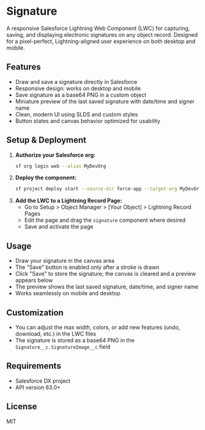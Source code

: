 # Signature

A responsive Salesforce Lightning Web Component (LWC) for capturing, saving, and displaying electronic signatures on any object record. Designed for a pixel-perfect, Lightning-aligned user experience on both desktop and mobile.

## Features
- Draw and save a signature directly in Salesforce
- Responsive design: works on desktop and mobile
- Save signature as a base64 PNG in a custom object
- Miniature preview of the last saved signature with date/time and signer name
- Clean, modern UI using SLDS and custom styles
- Button states and canvas behavior optimized for usability

## Setup & Deployment
1. **Authorize your Salesforce org:**
   ```sh
   sf org login web --alias MyDevOrg
   ```
2. **Deploy the component:**
   ```sh
   sf project deploy start --source-dir force-app --target-org MyDevOrg
   ```
3. **Add the LWC to a Lightning Record Page:**
   - Go to Setup > Object Manager > [Your Object] > Lightning Record Pages
   - Edit the page and drag the `signature` component where desired
   - Save and activate the page

## Usage
- Draw your signature in the canvas area
- The "Save" button is enabled only after a stroke is drawn
- Click "Save" to store the signature; the canvas is cleared and a preview appears below
- The preview shows the last saved signature, date/time, and signer name
- Works seamlessly on mobile and desktop

## Customization
- You can adjust the max width, colors, or add new features (undo, download, etc.) in the LWC files
- The signature is stored as a base64 PNG in the `Signature__c.SignatureImage__c` field

## Requirements
- Salesforce DX project
- API version 63.0+

## License
MIT
